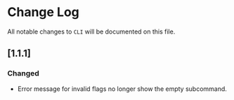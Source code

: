 # Change Log
All notable changes to `CLI` will be documented on this file.

## [1.1.1]
### Changed
- Error message for invalid flags no longer show the empty subcommand.